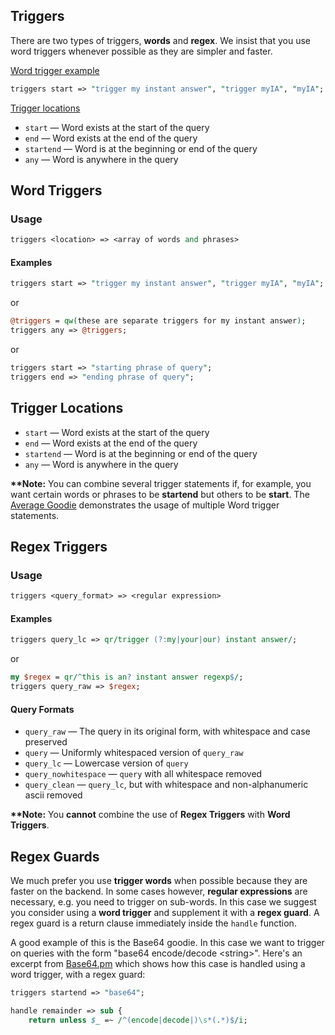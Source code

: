 ## Triggers

There are two types of triggers, **words** and **regex**. We insist that you use word triggers whenever possible as they are simpler and faster.

[Word trigger example](http://duck.co/duckduckhack/spice_triggers#word-triggeres)

```perl
triggers start => "trigger my instant answer", "trigger myIA", "myIA";
```

[Trigger locations](http://duck.co/duckduckhack/spice_triggers#trigger-locations)

- `start` &mdash; Word exists at the start of the query
- `end` &mdash; Word exists at the end of the query
- `startend` &mdash; Word is at the beginning or end of the query
- `any` &mdash; Word is anywhere in the query

## Word Triggers

### Usage
 
```perl
triggers <location> => <array of words and phrases>
```

<!-- /summary -->

#### Examples

```perl
triggers start => "trigger my instant answer", "trigger myIA", "myIA";
```

or

```perl
@triggers = qw(these are separate triggers for my instant answer);
triggers any => @triggers;
```

or

```perl
triggers start => "starting phrase of query";
triggers end => "ending phrase of query";
```

## Trigger Locations

- `start` &mdash; Word exists at the start of the query
- `end` &mdash; Word exists at the end of the query
- `startend` &mdash; Word is at the beginning or end of the query
- `any` &mdash; Word is anywhere in the query

**\*\*Note:** You can combine several trigger statements if, for example, you want certain words or phrases to be **startend** but others to be **start**. The [Average Goodie](https://github.com/duckduckgo/zeroclickinfo-goodies/blob/master/lib/DDG/Goodie/Average.pm#L5) demonstrates the usage of multiple Word trigger statements.

## Regex Triggers

### Usage

```perl
triggers <query_format> => <regular expression>
```

<!-- /summary -->

#### Examples

```perl
triggers query_lc => qr/trigger (?:my|your|our) instant answer/;
```

or

```perl
my $regex = qr/^this is an? instant answer regexp$/;
triggers query_raw => $regex;
```

#### Query Formats

- `query_raw` &mdash; The query in its original form, with whitespace and case preserved
- `query` &mdash; Uniformly whitespaced version of `query_raw`
- `query_lc` &mdash; Lowercase version of `query`
- `query_nowhitespace` &mdash; `query` with all whitespace removed
- `query_clean` &mdash; `query_lc`, but with whitespace and non-alphanumeric ascii removed

**\*\*Note:** You **cannot** combine the use of **Regex Triggers** with **Word Triggers**.

## Regex Guards

We much prefer you use **trigger words** when possible because they are faster on the backend. In some cases however, **regular expressions** are necessary, e.g. you need to trigger on sub-words. In this case we suggest you consider using a **word trigger** and supplement it with a **regex guard**. A regex guard is a return clause immediately inside the `handle` function.

<!-- /summary -->

A good example of this is the Base64 goodie. In this case we want to trigger on queries with the form "base64 encode/decode \<string\>". Here's an excerpt from [Base64.pm](https://github.com/duckduckgo/zeroclickinfo-goodies/blob/master/lib/DDG/Goodie/Base64.pm) which shows how this case is handled using a word trigger, with a regex guard:

```perl
triggers startend => "base64";

handle remainder => sub {
    return unless $_ =~ /^(encode|decode|)\s*(.*)$/i;
```